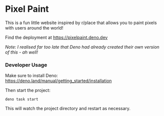 # Pixel Paint

This is a fun little website inspired by r/place that allows you to paint pixels
with users around the world!

Find the deployment at <https://pixelpaint.deno.dev>

_Note: I realised far too late that Deno had already created their own version
of this - ah well!_

### Developer Usage

Make sure to install Deno: https://deno.land/manual/getting_started/installation

Then start the project:

```
deno task start
```

This will watch the project directory and restart as necessary.
